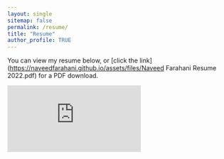 ```yaml
---
layout: single
sitemap: false
permalink: /resume/
title: "Resume"
author_profile: TRUE
---
```


You can view my resume below, or [click the link](https://naveedfarahani.github.io/assets/files/Naveed Farahani Resume 2022.pdf) for a PDF download.

<embed src="https://naveedfarahani.github.io/assets/files/Naveed Farahani Resume 2022.pdf" type="application/pdf"/>
